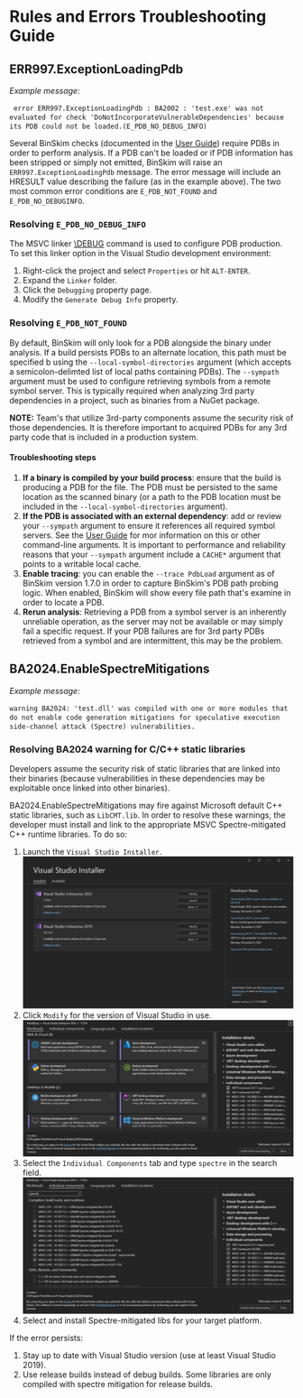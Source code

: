 # Rules and Errors Troubleshooting Guide

## ERR997.ExceptionLoadingPdb

*Example message*:

     error ERR997.ExceptionLoadingPdb : BA2002 : 'test.exe' was not evaluated for check 'DoNotIncorporateVulnerableDependencies' because its PDB could not be loaded.(E_PDB_NO_DEBUG_INFO)

Several BinSkim checks (documented in the [User Guide]()) require PDBs in order to perform analysis. If a PDB can't be loaded or if PDB information has been stripped or simply not emitted, BinSkim will raise an `ERR997.ExceptionLoadingPdb` message. The error message will include an HRESULT value describing the failure (as in the example above). The two most common error conditions are `E_PDB_NOT_FOUND` and `E_PDB_NO_DEBUGINFO`.

### Resolving `E_PDB_NO_DEBUG_INFO`

The MSVC linker [\DEBUG](https://docs.microsoft.com/en-us/cpp/build/reference/debug-generate-debug-info?view=vs-2019) command is used to configure PDB production. To set this linker option in the Visual Studio development environment:

1. Right-click the project and select `Properties` or hit `ALT-ENTER`.
2. Expand the `Linker` folder.
3. Click the `Debugging` property page.
4. Modify the `Generate Debug Info` property.

### Resolving `E_PDB_NOT_FOUND`

By default, BinSkim will only look for a PDB alongside the binary under analysis. If a build persists PDBs to an alternate location, this path must be specified b using the `--local-symbol-directories` argument (which accepts a semicolon-delimted list of local paths containing PDBs). The `--sympath` argument must be used to configure retrieving symbols from a remote symbol server. This is typically required when analyzing 3rd party dependencies in a project, such as binaries from a NuGet package.

**NOTE:** Team's that utilize 3rd-party components assume the security risk of those dependencies. It is therefore important to acquired PDBs for any 3rd party code that is included in a production system.

#### Troubleshooting steps

1. **If a binary is compiled by your build process**: ensure that the build is producing a PDB for the file. The PDB must be persisted to the same location as the scanned binary (or a path to the PDB location must be included in the `--local-symbol-directories` argument).
2. **If the PDB is associated with an external dependency**: add or review your `--sympath` argument to ensure it references all required symbol servers. See the [User Guide](https://github.com/microsoft/binskim/blob/master/docs/UserGuide.md) for mor information on this or other command-line arguments. It is important to performance and reliability reasons that your `--sympath` argument include a `CACHE*` argument that points to a writable local cache.
3. **Enable tracing**: you can enable the `--trace PdbLoad` argument as of BinSkim version 1.7.0 in order to capture BinSkim's PDB path probing logic. When enabled, BinSkim will show every file path that's examine in order to locate a PDB.
4. **Rerun analysis**: Retrieving a PDB from a symbol server is an inherently unreliable operation, as the server may not be available or may simply fail a specific request. If your PDB failures are for 3rd party PDBs retrieved from a symbol and are intermittent, this may be the problem.

## BA2024.EnableSpectreMitigations

*Example message*:

    warning BA2024: 'test.dll' was compiled with one or more modules that do not enable code generation mitigations for speculative execution side-channel attack (Spectre) vulnerabilities.

### Resolving BA2024 warning for C/C++ static libraries

Developers assume the security risk of static libraries that are linked into their binaries (because vulnerabilities in these dependencies may be exploitable once linked into other binaries).

BA2024.EnableSpectreMitigations may fire against Microsoft default C++ static libraries, such as `LibCMT.lib`. In order to resolve these warnings, the developer must install and link to the appropriate MSVC Spectre-mitigated C++ runtime libraries. To do so:

1. Launch the `Visual Studio Installer`.
![Visual Studio Installer Main](VisualStudioInstallerOnLaunch.jpg)
2. Click `Modify` for the version of Visual Studio in use.
![Visual Studio Installer Modify for Visual Studio Enterprise 2022](VisualStudioInstallerOnModify.jpg)
3. Select the `Individual Components` tab and type `spectre` in the search field.
![Visual Studio Installer Individual components search](VisualStudioInstallerModifySearch.jpg)
4. Select and install Spectre-mitigated libs for your target platform.

If the error persists:
1. Stay up to date with Visual Studio version (use at least Visual Studio 2019).
2. Use release builds instead of debug builds. Some libraries are only compiled with spectre mitigation for release builds.
